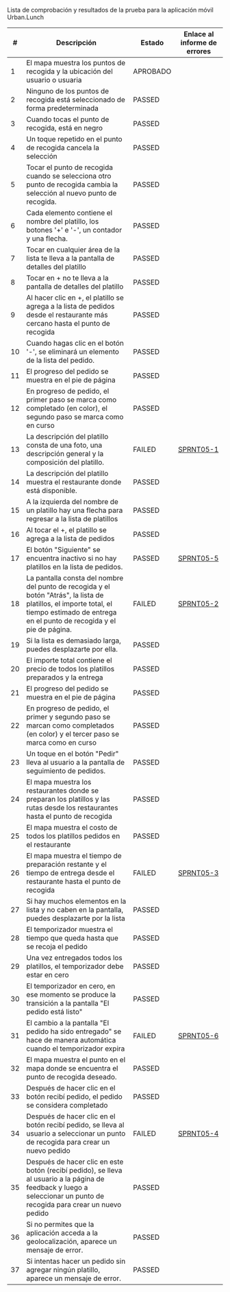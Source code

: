 Lista de comprobación y resultados de la prueba para la aplicación móvil Urban.Lunch

| #   | Descripción                                                                                                      | Estado     | Enlace al informe de errores                                                |
|-----|------------------------------------------------------------------------------------------------------------------|------------|---------------------------------------------------------------------------|
| 1   | El mapa muestra los puntos de recogida y la ubicación del usuario o usuaria                                      | APROBADO   |                                                                           |
| 2   | Ninguno de los puntos de recogida está seleccionado de forma predeterminada                                        | PASSED     |                                                                           |
| 3   | Cuando tocas el punto de recogida, está en negro                                                                  | PASSED     |                                                                           |
| 4   | Un toque repetido en el punto de recogida cancela la selección                                                     | PASSED     |                                                                           |
| 5   | Tocar el punto de recogida cuando se selecciona otro punto de recogida cambia la selección al nuevo punto de recogida. | PASSED     |                                                                           |
| 6   | Cada elemento contiene el nombre del platillo, los botones '+' e '-', un contador y una flecha.                  | PASSED     |                                                                           |
| 7   | Tocar en cualquier área de la lista te lleva a la pantalla de detalles del platillo                               | PASSED     |                                                                           |
| 8   | Tocar en + no te lleva a la pantalla de detalles del platillo                                                     | PASSED     |                                                                           |
| 9   | Al hacer clic en +, el platillo se agrega a la lista de pedidos desde el restaurante más cercano hasta el punto de recogida | PASSED     |                                                                           |
| 10  | Cuando hagas clic en el botón '-', se eliminará un elemento de la lista del pedido.                               | PASSED     |                                                                           |
| 11  | El progreso del pedido se muestra en el pie de página                                                              | PASSED     |                                                                           |
| 12  | En progreso de pedido, el primer paso se marca como completado (en color), el segundo paso se marca como en curso | PASSED     |                                                                           |
| 13  | La descripción del platillo consta de una foto, una descripción general y la composición del platillo.            | FAILED     | [SPRNT05-1](https://agenciadedesarrollos.atlassian.net/browse/SPRNT05-1)  |
| 14  | La descripción del platillo muestra el restaurante donde está disponible.                                         | PASSED     |                                                                           |
| 15  | A la izquierda del nombre de un platillo hay una flecha para regresar a la lista de platillos                      | PASSED     |                                                                           |
| 16  | Al tocar el +, el platillo se agrega a la lista de pedidos                                                        | PASSED     |                                                                           |
| 17  | El botón "Siguiente" se encuentra inactivo si no hay platillos en la lista de pedidos.                            | PASSED     | [SPRNT05-5](https://agenciadedesarrollos.atlassian.net/browse/SPRNT05-5)  |
| 18  | La pantalla consta del nombre del punto de recogida y el botón "Atrás", la lista de platillos, el importe total, el tiempo estimado de entrega en el punto de recogida y el pie de página. | FAILED     | [SPRNT05-2](https://agenciadedesarrollos.atlassian.net/browse/SPRNT05-2)  |
| 19  | Si la lista es demasiado larga, puedes desplazarte por ella.                                                       | PASSED     |                                                                           |
| 20  | El importe total contiene el precio de todos los platillos preparados y la entrega                               | PASSED     |                                                                           |
| 21  | El progreso del pedido se muestra en el pie de página                                                              | PASSED     |                                                                           |
| 22  | En progreso de pedido, el primer y segundo paso se marcan como completados (en color) y el tercer paso se marca como en curso | PASSED     |                                                                           |
| 23  | Un toque en el botón "Pedir" lleva al usuario a la pantalla de seguimiento de pedidos.                            | PASSED     |                                                                           |
| 24  | El mapa muestra los restaurantes donde se preparan los platillos y las rutas desde los restaurantes hasta el punto de recogida | PASSED     |                                                                           |
| 25  | El mapa muestra el costo de todos los platillos pedidos en el restaurante                                        | PASSED     |                                                                           |
| 26  | El mapa muestra el tiempo de preparación restante y el tiempo de entrega desde el restaurante hasta el punto de recogida | FAILED     | [SPRNT05-3](https://agenciadedesarrollos.atlassian.net/browse/SPRNT05-3)  |
| 27  | Si hay muchos elementos en la lista y no caben en la pantalla, puedes desplazarte por la lista                    | PASSED     |                                                                           |
| 28  | El temporizador muestra el tiempo que queda hasta que se recoja el pedido                                         | PASSED     |                                                                           |
| 29  | Una vez entregados todos los platillos, el temporizador debe estar en cero                                        | PASSED     |                                                                           |
| 30  | El temporizador en cero, en ese momento se produce la transición a la pantalla "El pedido está listo"             | PASSED     |                                                                           |
| 31  | El cambio a la pantalla "El pedido ha sido entregado" se hace de manera automática cuando el temporizador expira | FAILED     | [SPRNT05-6](https://agenciadedesarrollos.atlassian.net/browse/SPRNT05-6)  |
| 32  | El mapa muestra el punto en el mapa donde se encuentra el punto de recogida deseado.                             | PASSED     |                                                                           |
| 33  | Después de hacer clic en el botón recibí pedido, el pedido se considera completado                                | PASSED     |                                                                           |
| 34  | Después de hacer clic en el botón recibí pedido, se lleva al usuario a seleccionar un punto de recogida para crear un nuevo pedido | FAILED     | [SPRNT05-4](https://agenciadedesarrollos.atlassian.net/browse/SPRNT05-4)  |
| 35  | Después de hacer clic en este botón (recibí pedido), se lleva al usuario a la página de feedback y luego a seleccionar un punto de recogida para crear un nuevo pedido | PASSED     |                                                                           |
| 36  | Si no permites que la aplicación acceda a la geolocalización, aparece un mensaje de error.                      | PASSED     |                                                                           |
| 37  | Si intentas hacer un pedido sin agregar ningún platillo, aparece un mensaje de error.                            | PASSED     |                                                                           |
